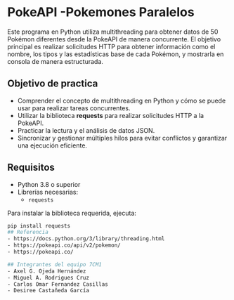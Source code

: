 # PokeAPI -Pokemones Paralelos
Este programa en Python utiliza multithreading para obtener datos de 50 Pokémon diferentes desde la PokeAPI de manera concurrente. El objetivo principal es realizar solicitudes HTTP para obtener información como el nombre, los tipos y las estadísticas base de cada Pokémon, y mostrarla en consola de manera estructurada.

## Objetivo de practica
- Comprender el concepto de multithreading en Python y cómo se puede usar para realizar tareas concurrentes.
- Utilizar la biblioteca **requests** para realizar solicitudes HTTP a la PokeAPI.
- Practicar la lectura y el análisis de datos JSON.
- Sincronizar y gestionar múltiples hilos para evitar conflictos y garantizar una ejecución eficiente.

## Requisitos

- Python 3.8 o superior
- Librerías necesarias:
  - `requests`

Para instalar la biblioteca requerida, ejecuta:

```bash
pip install requests
## Referencia
- https://docs.python.org/3/library/threading.html
- https://pokeapi.co/api/v2/pokemon/
- https://pokeapi.co/

## Integrantes del equipo 7CM1
- Axel G. Ojeda Hernández
- Miguel A. Rodrigues Cruz
- Carlos Omar Fernandez Casillas
- Desiree Castañeda García
